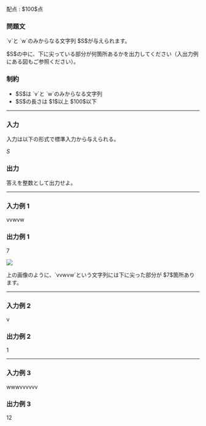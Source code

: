 
<div>

<span>

<span>

<p>
配点 : $100$点
</p>

<div>

<section>

### **問題文**

<p>
`v`と `w`のみからなる文字列 $S$が与えられます。
</p>

<p>
$S$の中に、下に尖っている部分が何箇所あるかを出力してください（入出力例にある図もご参照ください）。
</p>

</section>

</div>

<div>

<section>

### **制約**

<ul>

<li>
$S$は `v`と `w`のみからなる文字列
</li>

<li>
$S$の長さは $1$以上 $100$以下
</li>

</ul>

</section>

</div>

---

<div>

<div>

<section>

### **入力**

<p>
入力は以下の形式で標準入力から与えられる。
</p>

<div>

$S$
</div>

</section>

</div>

<div>

<section>

### **出力**

<p>
答えを整数として出力せよ。
</p>

</section>

</div>

</div>

---

<div>

<section>

### **入力例 1**

<div>

vvwvw

</div>

</section>

</div>

<div>

<section>

### **出力例 1**

<div>

7

</div>

<p>

<img src="https://img.atcoder.jp/abc279/53a8734c956ed9751e1d02505ba8655c.png">

</img>

</p>

<p>
上の画像のように、`vvwvw`という文字列には下に尖った部分が $7$箇所あります。
</p>

</section>

</div>

---

<div>

<section>

### **入力例 2**

<div>

v

</div>

</section>

</div>

<div>

<section>

### **出力例 2**

<div>

1

</div>

</section>

</div>

---

<div>

<section>

### **入力例 3**

<div>

wwwvvvvvv

</div>

</section>

</div>

<div>

<section>

### **出力例 3**

<div>

12

</div>

</section>

</div>

</span>

</span>

</div>
